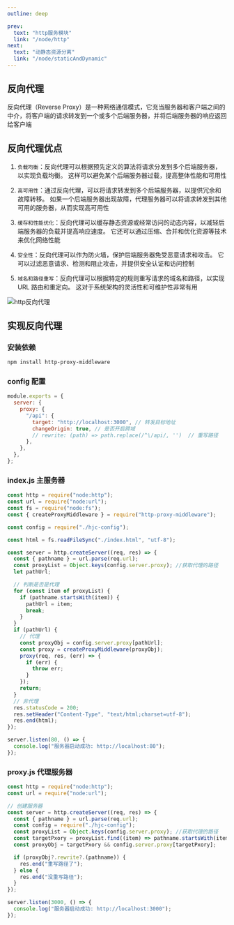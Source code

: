 ```yaml
---
outline: deep

prev:
  text: "http服务模块"
  link: "/node/http"
next:
  text: "动静态资源分离"
  link: "/node/staticAndDynamic"
---
```


## 反向代理

反向代理（Reverse Proxy）是一种网络通信模式，它充当服务器和客户端之间的中介，将客户端的请求转发到一个或多个后端服务器，并将后端服务器的响应返回给客户端

## 反向代理优点

1. `负载均衡`：反向代理可以根据预先定义的算法将请求分发到多个后端服务器，以实现负载均衡。
   这样可以避免某个后端服务器过载，提高整体性能和可用性

2. `高可用性`：通过反向代理，可以将请求转发到多个后端服务器，以提供冗余和故障转移。
   如果一个后端服务器出现故障，代理服务器可以将请求转发到其他可用的服务器，从而实现高可用性

3. `缓存和性能优化`：反向代理可以缓存静态资源或经常访问的动态内容，以减轻后端服务器的负载并提高响应速度。
   它还可以通过压缩、合并和优化资源等技术来优化网络性能

4. `安全性`：反向代理可以作为防火墙，保护后端服务器免受恶意请求和攻击。
   它可以过滤恶意请求、检测和阻止攻击，并提供安全认证和访问控制

5. `域名和路径重写`：反向代理可以根据特定的规则重写请求的域名和路径，以实现 URL 路由和重定向。
   这对于系统架构的灵活性和可维护性非常有用

![http反向代理](/http反向代理.png "http反向代理")

## 实现反向代理

### 安装依赖

```sh
npm install http-proxy-middleware
```

### config 配置

```js
module.exports = {
  server: {
    proxy: {
      "/api": {
        target: "http://localhost:3000", // 转发目标地址
        changeOrigin: true, // 是否开启跨域
        // rewrite: (path) => path.replace(/^\/api/, '')  // 重写路径
      },
    },
  },
};
```

### index.js 主服务器

```js
const http = require("node:http");
const url = require("node:url");
const fs = require("node:fs");
const { createProxyMiddleware } = require("http-proxy-middleware");

const config = require("./hjc-config");

const html = fs.readFileSync("./index.html", "utf-8");

const server = http.createServer((req, res) => {
  const { pathname } = url.parse(req.url);
  const proxyList = Object.keys(config.server.proxy); //获取代理的路径
  let pathUrl;

  // 判断是否是代理
  for (const item of proxyList) {
    if (pathname.startsWith(item)) {
      pathUrl = item;
      break;
    }
  }
  if (pathUrl) {
    // 代理
    const proxyObj = config.server.proxy[pathUrl];
    const proxy = createProxyMiddleware(proxyObj);
    proxy(req, res, (err) => {
      if (err) {
        throw err;
      }
    });
    return;
  }
  // 非代理
  res.statusCode = 200;
  res.setHeader("Content-Type", "text/html;charset=utf-8");
  res.end(html);
});

server.listen(80, () => {
  console.log("服务器启动成功: http://localhost:80");
});
```

### proxy.js 代理服务器

```js
const http = require("node:http");
const url = require("node:url");

// 创建服务器
const server = http.createServer((req, res) => {
  const { pathname } = url.parse(req.url);
  const config = require("./hjc-config");
  const proxyList = Object.keys(config.server.proxy); //获取代理的路径
  const targetPxory = proxyList.find((item) => pathname.startsWith(item));
  const proxyObj = targetPxory && config.server.proxy[targetPxory];

  if (proxyObj?.rewrite?.(pathname)) {
    res.end("重写路径了");
  } else {
    res.end("没重写路径");
  }
});

server.listen(3000, () => {
  console.log("服务器启动成功: http://localhost:3000");
});
```
